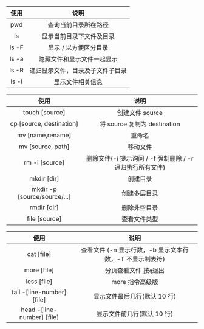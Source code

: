 |             使用             |                           说明                            |
| :--------------------------: | :-------------------------------------------------------: |
|             pwd              |                   查询当前目录所在路径                    |
|              ls              |                 显示当前目录下文件及目录                  |
|            ls -F             |                   显示 / 以方便区分目录                   |
|            ls -a             |                隐藏文件和显示文件一起显示                 |
|            ls -R             |             递归显示文件，目录及子文件子目录              |
|            ls -l             |                     显示文件相关信息                      |

|             使用             |                           说明                            |
| :--------------------------: | :-------------------------------------------------------: |
|        touch [source]        |                      创建文件 source                      |
|   cp [source, destination]   |               将 source 复制为 destination                |
|       mv [name,rename]       |                          重命名                           |
|      mv [source, path]       |                         移动文件                          |
|        rm -i [source]        | 删除文件(-i 提示询问 / -f 强制删除 / -r 递归执行所有文件) |
|         mkdir [dir]         |                         创建目录                          |
| mkdir -p [source/source/...] |                       创建多层目录                        |
| rmdir [dir]                  |                        删除非空目录                       |
|        file [source]         |                       查看文件类型                        |

|             使用             |                           说明    |
| :-------------: | :------------------------------------------: |
| cat [file] | 查看文件 (-n 显示行数，-b 显示文本行数，-T 不显示制表符) |
| more [file] | 分页查看文件 按`q`退出 |
| less [file] | more 指令高级版 |
| tail -[line-number] [file] | 显示文件最后几行(默认 10 行) |
| head -[line-number] [file] | 显示文件前几行(默认 10 行) |
